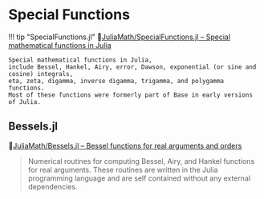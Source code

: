 # Special Functions

!!! tip "SpecialFunctions.jl"
    🔗[JuliaMath/SpecialFunctions.jl – Special mathematical functions in Julia](https://github.com/JuliaMath/SpecialFunctions.jl)

    Special mathematical functions in Julia,
    include Bessel, Hankel, Airy, error, Dawson, exponential (or sine and cosine) integrals,
    eta, zeta, digamma, inverse digamma, trigamma, and polygamma functions.
    Most of these functions were formerly part of Base in early versions of Julia.


## Bessels.jl

🔗[JuliaMath/Bessels.jl – Bessel functions for real arguments and orders](https://github.com/JuliaMath/Bessels.jl)

> Numerical routines for computing Bessel, Airy, and Hankel functions for real arguments.
> These routines are written in the Julia programming language and are self contained without any external dependencies.
